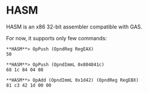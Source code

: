 HASM
====

HASM is an x86 32-bit assembler compatible with GAS.

For now, it supports only few commands:

    **HASM**> OpPush (OpndReg RegEAX)
    50

    **HASM**> OpPush (OpndImmL 0x804841c)
    68 1c 84 04 08

    **HASM**> OpAdd (OpndImmL 0x1d42) (OpndReg RegEBX)
    81 c3 42 1d 00 00
